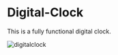 # Digital-Clock
This is a fully functional digital clock.

![digitalclock](https://user-images.githubusercontent.com/69690916/210126945-4fb65eb0-4aa2-4b27-8c48-15cbdcc6f63c.PNG)
